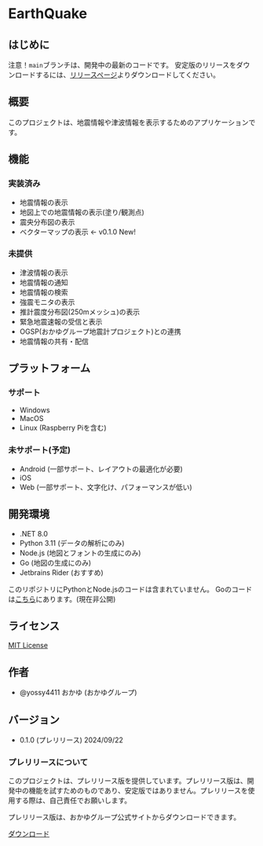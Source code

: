 # EarthQuake

## はじめに

注意！`main`ブランチは、開発中の最新のコードです。
安定版のリリースをダウンロードするには、[リリースページ](https://github.com/yossy4411/EarthQuake/releases)よりダウンロードしてください。

## 概要

このプロジェクトは、地震情報や津波情報を表示するためのアプリケーションです。

## 機能

### 実装済み

- 地震情報の表示
- 地図上での地震情報の表示(塗り/観測点)
- 震央分布図の表示
- ベクターマップの表示 ← v0.1.0 New!

### 未提供

- 津波情報の表示
- 地震情報の通知
- 地震情報の検索
- 強震モニタの表示
- 推計震度分布図(250mメッシュ)の表示
- 緊急地震速報の受信と表示
- OGSP(おかゆグループ地震計プロジェクト)との連携
- 地震情報の共有・配信

## プラットフォーム

### サポート

- Windows
- MacOS
- Linux (Raspberry Piを含む)

### 未サポート(予定)

- Android (一部サポート、レイアウトの最適化が必要)
- iOS 
- Web (一部サポート、文字化け、パフォーマンスが低い)

## 開発環境

- .NET 8.0
- Python 3.11 (データの解析にのみ)
- Node.js (地図とフォントの生成にのみ)
- Go (地図の生成にのみ)
- Jetbrains Rider (おすすめ)

このリポジトリにPythonとNode.jsのコードは含まれていません。
Goのコードは[こちら](https://github.com/yossy4411/gsi-tiles-downloader)にあります。(現在非公開)

## ライセンス

[MIT License](LICENSE)

## 作者

- @yossy4411 おかゆ (おかゆグループ)

## バージョン

- 0.1.0 (プレリリース) 2024/09/22

### プレリリースについて

このプロジェクトは、プレリリース版を提供しています。プレリリース版は、開発中の機能を試すためのものであり、安定版ではありません。プレリリースを使用する際は、自己責任でお願いします。

プレリリース版は、おかゆグループ公式サイトからダウンロードできます。

[ダウンロード](https://archive.okayugroup.com/public/earthquake/desktop/)
